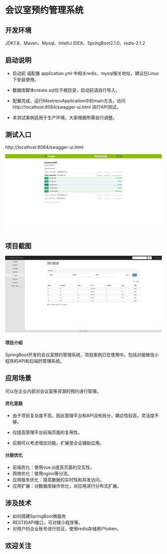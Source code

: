 # 会议室预约管理系统

## 开发环境

JDK1.8、Maven、Mysql、IntelliJ IDEA、SpringBoot2.1.0、redis-2.1.2

## 启动说明

- 启动前 请配置 application.yml 中相关redis、mysql相关地址，建议在Linux下安装使用。

- 数据库脚本create.sql位于根目录，启动前请自行导入。

- 配置完成，运行MeetresvApplication中的main方法，访问 http://localhost:8084/swagger-ui.html 进行API测试。

- 本测试案例适用于生产环境，大家根据所需自行调整。

## 测试入口

http://localhost:8084/swagger-ui.html

![API](images/meetapi.png "API.png")

## 项目截图

![Admin管理](images/meetadmin.png "admin.png")


#### 项目介绍

SpringBoot开发的会议室预约管理系统，项目案例已在使用中。包括对接微信小程序的API和后端的管理系统。


## 应用场景

可以在企业内部对会议室等资源的预约进行管理。

#### 优化思路

- 由于项目复杂度不高，因此管理平台和API没有拆分，耦合性较高，灵活度不够。

- 应提高管理平台前端页面的复用性。

- 后期可以考虑增加功能，扩展至企业辅助应用。

#### 分层优化

- 前端优化：使用vue.js提高页面的交互性。
- 网络优化：使用nginx等分流。
- 应用服务优化：提高数据的实时性和并发访问。
- 应用扩展：对数据库操作优化，对应用进行分布式扩展。

## 涉及技术
- 如何搭建SpringBoot微服务
- REST的API接口，可对接小程序等。
- 对用户的企业账号进行验证，使用redis存储用户token。

## 欢迎关注



